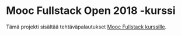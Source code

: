 # Mooc Fullstack Open 2018 -kurssi

Tämä projekti sisältää tehtäväpalautukset [Mooc Fullstack kurssille](http://mooc.fi/courses/2018/fullstack/).